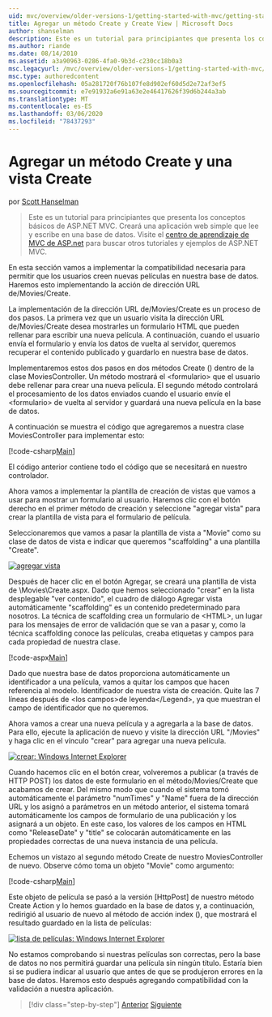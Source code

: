 ```yaml
---
uid: mvc/overview/older-versions-1/getting-started-with-mvc/getting-started-with-mvc-part6
title: Agregar un método Create y Create View | Microsoft Docs
author: shanselman
description: Este es un tutorial para principiantes que presenta los conceptos básicos de ASP.NET MVC. Cree una aplicación web simple que lea y escriba en una base de datos.
ms.author: riande
ms.date: 08/14/2010
ms.assetid: a3a90963-0286-4fa0-9b3d-c230cc18b0a3
msc.legacyurl: /mvc/overview/older-versions-1/getting-started-with-mvc/getting-started-with-mvc-part6
msc.type: authoredcontent
ms.openlocfilehash: 05a281720f76b107fe8d902ef60d5d2e72af3ef5
ms.sourcegitcommit: e7e91932a6e91a63e2e46417626f39d6b244a3ab
ms.translationtype: MT
ms.contentlocale: es-ES
ms.lasthandoff: 03/06/2020
ms.locfileid: "78437293"
---
```

# <a name="adding-a-create-method-and-create-view"></a>Agregar un método Create y una vista Create

por [Scott Hanselman](https://github.com/shanselman)

> Este es un tutorial para principiantes que presenta los conceptos básicos de ASP.NET MVC. Creará una aplicación web simple que lee y escribe en una base de datos. Visite el [centro de aprendizaje de MVC de ASP.net](../../../index.md) para buscar otros tutoriales y ejemplos de ASP.NET MVC.

En esta sección vamos a implementar la compatibilidad necesaria para permitir que los usuarios creen nuevas películas en nuestra base de datos. Haremos esto implementando la acción de dirección URL de/Movies/Create.

La implementación de la dirección URL de/Movies/Create es un proceso de dos pasos. La primera vez que un usuario visita la dirección URL de/Movies/Create desea mostrarles un formulario HTML que pueden rellenar para escribir una nueva película. A continuación, cuando el usuario envía el formulario y envía los datos de vuelta al servidor, queremos recuperar el contenido publicado y guardarlo en nuestra base de datos.

Implementaremos estos dos pasos en dos métodos Create () dentro de la clase MoviesController. Un método mostrará el &lt;formulario&gt; que el usuario debe rellenar para crear una nueva película. El segundo método controlará el procesamiento de los datos enviados cuando el usuario envíe el &lt;formulario&gt; de vuelta al servidor y guardará una nueva película en la base de datos.

A continuación se muestra el código que agregaremos a nuestra clase MoviesController para implementar esto:

[!code-csharp[Main](getting-started-with-mvc-part6/samples/sample1.cs)]

El código anterior contiene todo el código que se necesitará en nuestro controlador.

Ahora vamos a implementar la plantilla de creación de vistas que vamos a usar para mostrar un formulario al usuario. Haremos clic con el botón derecho en el primer método de creación y seleccione "agregar vista" para crear la plantilla de vista para el formulario de película.

Seleccionaremos que vamos a pasar la plantilla de vista a "Movie" como su clase de datos de vista e indicar que queremos "scaffolding" a una plantilla "Create".

[![agregar vista](getting-started-with-mvc-part6/_static/image2.png)](getting-started-with-mvc-part6/_static/image1.png)

Después de hacer clic en el botón Agregar, se creará una plantilla de vista de \Movies\Create.aspx. Dado que hemos seleccionado "crear" en la lista desplegable "ver contenido", el cuadro de diálogo Agregar vista automáticamente "scaffolding" es un contenido predeterminado para nosotros. La técnica de scaffolding crea un formulario de &lt;HTML&gt;, un lugar para los mensajes de error de validación que se van a pasar y, como la técnica scaffolding conoce las películas, creaba etiquetas y campos para cada propiedad de nuestra clase.

[!code-aspx[Main](getting-started-with-mvc-part6/samples/sample2.aspx)]

Dado que nuestra base de datos proporciona automáticamente un identificador a una película, vamos a quitar los campos que hacen referencia al modelo. Identificador de nuestra vista de creación. Quite las 7 líneas después de &lt;los campos&gt;de leyenda&lt;/Legend&gt;, ya que muestran el campo de identificador que no queremos.

Ahora vamos a crear una nueva película y a agregarla a la base de datos. Para ello, ejecute la aplicación de nuevo y visite la dirección URL "/Movies" y haga clic en el vínculo "crear" para agregar una nueva película.

[![crear: Windows Internet Explorer](getting-started-with-mvc-part6/_static/image4.png)](getting-started-with-mvc-part6/_static/image3.png)

Cuando hacemos clic en el botón crear, volveremos a publicar (a través de HTTP POST) los datos de este formulario en el método/Movies/Create que acabamos de crear. Del mismo modo que cuando el sistema tomó automáticamente el parámetro "numTimes" y "Name" fuera de la dirección URL y los asignó a parámetros en un método anterior, el sistema tomará automáticamente los campos de formulario de una publicación y los asignará a un objeto. En este caso, los valores de los campos en HTML como "ReleaseDate" y "title" se colocarán automáticamente en las propiedades correctas de una nueva instancia de una película.

Echemos un vistazo al segundo método Create de nuestro MoviesController de nuevo. Observe cómo toma un objeto "Movie" como argumento:

[!code-csharp[Main](getting-started-with-mvc-part6/samples/sample3.cs)]

Este objeto de película se pasó a la versión [HttpPost] de nuestro método Create Action y lo hemos guardado en la base de datos y, a continuación, redirigió al usuario de nuevo al método de acción index (), que mostrará el resultado guardado en la lista de películas:

[![lista de películas: Windows Internet Explorer](getting-started-with-mvc-part6/_static/image6.png)](getting-started-with-mvc-part6/_static/image5.png)

No estamos comprobando si nuestras películas son correctas, pero la base de datos no nos permitirá guardar una película sin ningún título. Estaría bien si se pudiera indicar al usuario que antes de que se produjeron errores en la base de datos. Haremos esto después agregando compatibilidad con la validación a nuestra aplicación.

> [!div class="step-by-step"]
> [Anterior](getting-started-with-mvc-part5.md)
> [Siguiente](getting-started-with-mvc-part7.md)
